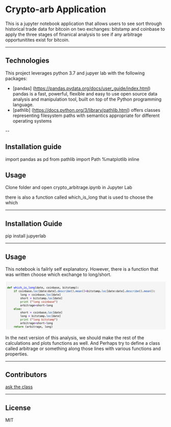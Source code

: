 # Crypto-arb Application

This is a jupyter notebook application that allows users to see sort through historical trade data for bitcoin on two exchanges:  bitstamp and coinbase to apply the three stages of finanical analysis to see if any arbitrage opportunitites exist for bitcoin.

---

## Technologies

This project leverages python 3.7 and jupyer lab with the following packages:

* [pandas] (https://pandas.pydata.org/docs/user_guide/index.html)
pandas is a fast, powerful, flexible and easy to use open source data analysis and manipulation tool,
built on top of the Python programming language.
* [pathlib] (https://docs.python.org/3/library/pathlib.html)
offers classes representing filesystem paths with semantics appropriate for different operating systems

--
## Installation guide

import pandas as pd
from pathlib import Path
%matplotlib inline

## Usage
 
 Clone folder and open crypto_arbitrage.ipynb in Jupyter Lab 
 
 there is also a function called which_is_long that is used to choose the which 

---

## Installation Guide

pip install jupyerlab

---

## Usage

This notebook is failrly self explanatory.  However, there is a function that was written choose which exchange to long/short.

![](Resources/function.png)

In the next version of this analysis, we should make the rest of the calculations and plots functions as well.  And Perhaps try to define a class called arbitrage or something along those lines with various functions and properties.

---

## Contributors
[ask the class](https://ucbvirtfinpt1-2k19388.slack.com/archives/C02PENN89GV)

---

## License

MIT
